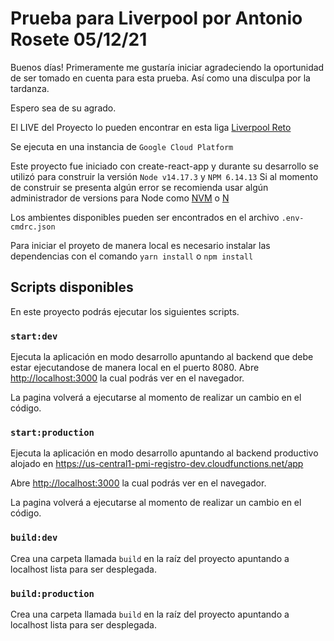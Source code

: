 # Prueba para Liverpool por Antonio Rosete 05/12/21

Buenos días! Primeramente me gustaría iniciar agradeciendo la oportunidad 
de ser tomado en cuenta para esta prueba. Así como una disculpa por la tardanza. 

Espero sea de su agrado.

El LIVE del Proyecto lo pueden encontrar en esta liga [Liverpool Reto](https://pmi-registro-dev.web.app/)

Se ejecuta en una instancia de `Google Cloud Platform`

Este proyecto fue iniciado con create-react-app y durante su desarrollo se utilizó para construir la versión `Node v14.17.3` y `NPM 6.14.13`
Si al momento de construir se presenta algún error se recomienda usar algún administrador de versions para Node como [NVM](https://github.com/nvm-sh/nvm/) o [N](https://www.npmjs.com/package/n)

Los ambientes disponibles pueden ser encontrados en el archivo `.env-cmdrc.json`

Para iniciar el proyeto de manera local es necesario instalar las dependencias con el comando `yarn install` o `npm install`

## Scripts disponibles

En este proyecto podrás ejecutar los siguientes scripts.

### `start:dev`

Ejecuta la aplicación en modo desarrollo apuntando al backend que debe estar ejecutandose de manera local en el puerto 8080.
Abre [http://localhost:3000](http://localhost:3000) la cual podrás ver en el navegador.

La pagina volverá a ejecutarse al momento de realizar un cambio en el código. 

### `start:production`

Ejecuta la aplicación en modo desarrollo apuntando al backend productivo alojado en [https://us-central1-pmi-registro-dev.cloudfunctions.net/app
](https://us-central1-pmi-registro-dev.cloudfunctions.net/app)

Abre [http://localhost:3000](http://localhost:3000) la cual podrás ver en el navegador.

La pagina volverá a ejecutarse al momento de realizar un cambio en el código.

### `build:dev`

Crea una carpeta llamada `build` en la raíz del proyecto apuntando a localhost lista para ser desplegada.

### `build:production`

Crea una carpeta llamada `build` en la raíz del proyecto apuntando a localhost lista para ser desplegada.
